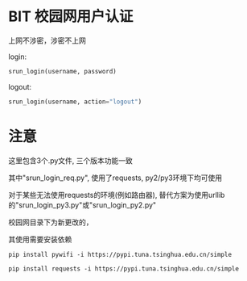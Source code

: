 # BIT 校园网用户认证

上网不涉密，涉密不上网

login:
```python
srun_login(username, password)
```

logout:
```python
srun_login(username, action="logout")
```


# 注意
这里包含3个.py文件, 三个版本功能一致

其中"srun_login_req.py", 使用了requests, py2/py3环境下均可使用

对于某些无法使用requests的环境(例如路由器), 替代方案为使用urllib的"srun_login_py3.py"或"srun_login_py2.py"





校园网目录下为新更改的，

其使用需要安装依赖

	pip install pywifi -i https://pypi.tuna.tsinghua.edu.cn/simple
	
	pip install requests -i https://pypi.tuna.tsinghua.edu.cn/simple